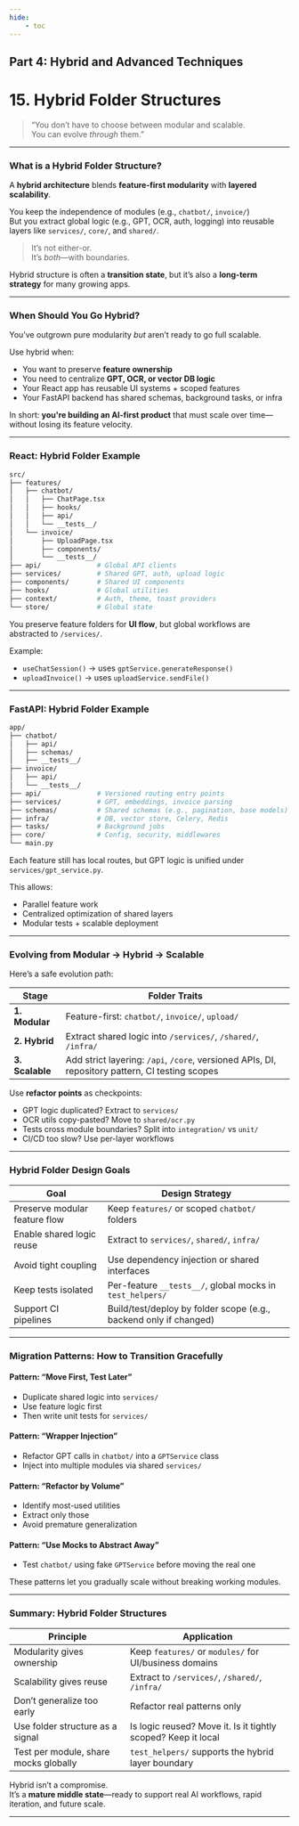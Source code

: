 ```yaml
---
hide:
    - toc
---
```


## Part 4: Hybrid and Advanced Techniques

# 15. Hybrid Folder Structures

> “You don’t have to choose between modular and scalable.  
> You can evolve *through* them.”

---

### What is a Hybrid Folder Structure?

A **hybrid architecture** blends **feature-first modularity** with **layered scalability**.

You keep the independence of modules (e.g., `chatbot/`, `invoice/`)  
But you extract global logic (e.g., GPT, OCR, auth, logging) into reusable layers like `services/`, `core/`, and `shared/`.

> It’s not either-or.  
> It’s *both*—with boundaries.

Hybrid structure is often a **transition state**, but it’s also a **long-term strategy** for many growing apps.

---

### When Should You Go Hybrid?

You’ve outgrown pure modularity *but* aren’t ready to go full scalable.

Use hybrid when:

* You want to preserve **feature ownership**
* You need to centralize **GPT, OCR, or vector DB logic**
* Your React app has reusable UI systems + scoped features
* Your FastAPI backend has shared schemas, background tasks, or infra

In short: **you're building an AI-first product** that must scale over time—without losing its feature velocity.

---

### React: Hybrid Folder Example

```bash
src/
├── features/
│   ├── chatbot/
│   │   ├── ChatPage.tsx
│   │   ├── hooks/
│   │   ├── api/
│   │   └── __tests__/
│   └── invoice/
│       ├── UploadPage.tsx
│       ├── components/
│       └── __tests__/
├── api/              # Global API clients
├── services/         # Shared GPT, auth, upload logic
├── components/       # Shared UI components
├── hooks/            # Global utilities
├── context/          # Auth, theme, toast providers
└── store/            # Global state
```

You preserve feature folders for **UI flow**, but global workflows are abstracted to `/services/`.

Example:

* `useChatSession()` → uses `gptService.generateResponse()`
* `uploadInvoice()` → uses `uploadService.sendFile()`

---

### FastAPI: Hybrid Folder Example

```bash
app/
├── chatbot/
│   ├── api/
│   ├── schemas/
│   ├── __tests__/
├── invoice/
│   ├── api/
│   └── __tests__/
├── api/              # Versioned routing entry points
├── services/         # GPT, embeddings, invoice parsing
├── schemas/          # Shared schemas (e.g., pagination, base models)
├── infra/            # DB, vector store, Celery, Redis
├── tasks/            # Background jobs
├── core/             # Config, security, middlewares
└── main.py
```

Each feature still has local routes, but GPT logic is unified under `services/gpt_service.py`.

This allows:

* Parallel feature work
* Centralized optimization of shared layers
* Modular tests + scalable deployment

---

### Evolving from Modular → Hybrid → Scalable

Here’s a safe evolution path:

| Stage           | Folder Traits                                                                                   |
| --------------- | ----------------------------------------------------------------------------------------------- |
| **1. Modular**  | Feature-first: `chatbot/`, `invoice/`, `upload/`                                                |
| **2. Hybrid**   | Extract shared logic into `/services/`, `/shared/`, `/infra/`                                   |
| **3. Scalable** | Add strict layering: `/api`, `/core`, versioned APIs, DI, repository pattern, CI testing scopes |

Use **refactor points** as checkpoints:

* GPT logic duplicated? Extract to `services/`
* OCR utils copy-pasted? Move to `shared/ocr.py`
* Tests cross module boundaries? Split into `integration/` vs `unit/`
* CI/CD too slow? Use per-layer workflows

---

### Hybrid Folder Design Goals

| Goal                          | Design Strategy                                                   |
| ----------------------------- | ----------------------------------------------------------------- |
| Preserve modular feature flow | Keep `features/` or scoped `chatbot/` folders                     |
| Enable shared logic reuse     | Extract to `services/`, `shared/`, `infra/`                       |
| Avoid tight coupling          | Use dependency injection or shared interfaces                     |
| Keep tests isolated           | Per-feature `__tests__/`, global mocks in `test_helpers/`         |
| Support CI pipelines          | Build/test/deploy by folder scope (e.g., backend only if changed) |

---

### Migration Patterns: How to Transition Gracefully

#### Pattern: “Move First, Test Later”

* Duplicate shared logic into `services/`
* Use feature logic first
* Then write unit tests for `services/`

#### Pattern: “Wrapper Injection”

* Refactor GPT calls in `chatbot/` into a `GPTService` class
* Inject into multiple modules via shared `services/`

#### Pattern: “Refactor by Volume”

* Identify most-used utilities
* Extract only those
* Avoid premature generalization

#### Pattern: “Use Mocks to Abstract Away”

* Test `chatbot/` using fake `GPTService` before moving the real one

These patterns let you gradually scale without breaking working modules.

---

### Summary: Hybrid Folder Structures

| Principle                             | Application                                                   |
| ------------------------------------- | ------------------------------------------------------------- |
| Modularity gives ownership            | Keep `features/` or `modules/` for UI/business domains        |
| Scalability gives reuse               | Extract to `/services/`, `/shared/`, `/infra/`                |
| Don’t generalize too early            | Refactor real patterns only                                   |
| Use folder structure as a signal      | Is logic reused? Move it. Is it tightly scoped? Keep it local |
| Test per module, share mocks globally | `test_helpers/` supports the hybrid layer boundary            |

Hybrid isn’t a compromise.  
It’s a **mature middle state**—ready to support real AI workflows, rapid iteration, and future scale.

---
